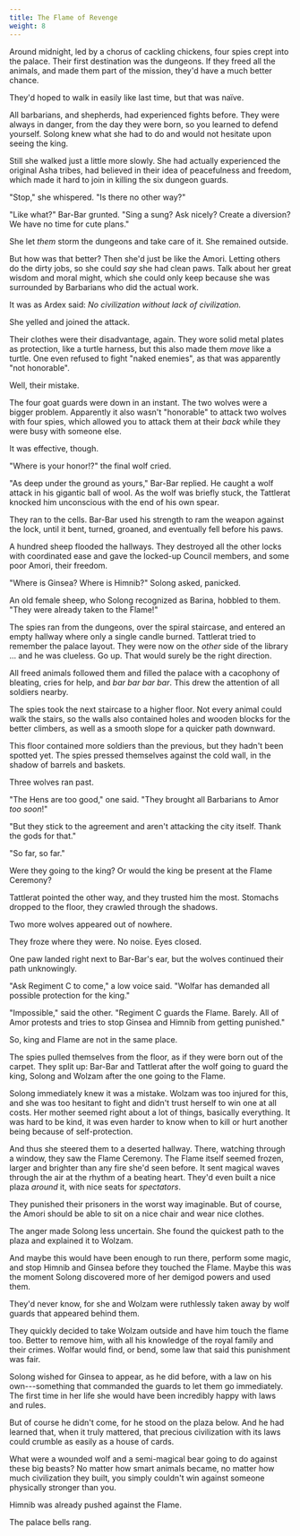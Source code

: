 ```yaml
---
title: The Flame of Revenge
weight: 8
---
```

Around midnight, led by a chorus of cackling chickens, four spies crept into the palace. Their first destination was the dungeons. If they freed all the animals, and made them part of the mission, they'd have a much better chance.

They'd hoped to walk in easily like last time, but that was naïve.

All barbarians, and shepherds, had experienced fights before. They were always in danger, from the day they were born, so you learned to defend yourself. Solong knew what she had to do and would not hesitate upon seeing the king.

Still she walked just a little more slowly. She had actually experienced the original Asha tribes, had believed in their idea of peacefulness and freedom, which made it hard to join in killing the six dungeon guards.

"Stop," she whispered. "Is there no other way?"

"Like what?" Bar-Bar grunted. "Sing a sung? Ask nicely? Create a diversion? We have no time for cute plans."

She let _them_ storm the dungeons and take care of it. She remained outside.

But how was that better? Then she'd just be like the Amori. Letting others do the dirty jobs, so she could _say_ she had clean paws. Talk about her great wisdom and moral might, which she could only keep because she was surrounded by Barbarians who did the actual work.

It was as Ardex said: _No civilization without lack of civilization._

She yelled and joined the attack.

Their clothes were their disadvantage, again. They wore solid metal plates as protection, like a turtle harness, but this also made them _move_ like a turtle. One even refused to fight "naked enemies", as that was apparently "not honorable".

Well, their mistake.

The four goat guards were down in an instant. The two wolves were a bigger problem. Apparently it also wasn't "honorable" to attack two wolves with four spies, which allowed you to attack them at their _back_ while they were busy with someone else.

It was effective, though.

"Where is your honor!?" the final wolf cried.

"As deep under the ground as yours," Bar-Bar replied. He caught a wolf attack in his gigantic ball of wool. As the wolf was briefly stuck, the Tattlerat knocked him unconscious with the end of his own spear.

They ran to the cells. Bar-Bar used his strength to ram the weapon against the lock, until it bent, turned, groaned, and eventually fell before his paws.

A hundred sheep flooded the hallways. They destroyed all the other locks with coordinated ease and gave the locked-up Council members, and some poor Amori, their freedom.

"Where is Ginsea? Where is Himnib?" Solong asked, panicked.

An old female sheep, who Solong recognized as Barina, hobbled to them. "They were already taken to the Flame!"

The spies ran from the dungeons, over the spiral staircase, and entered an empty hallway where only a single candle burned. Tattlerat tried to remember the palace layout. They were now on the _other_ side of the library ... and he was clueless. Go up. That would surely be the right direction.

All freed animals followed them and filled the palace with a cacophony of bleating, cries for help, and _bar bar bar bar_. This drew the attention of all soldiers nearby.

The spies took the next staircase to a higher floor. Not every animal could walk the stairs, so the walls also contained holes and wooden blocks for the better climbers, as well as a smooth slope for a quicker path downward.

This floor contained more soldiers than the previous, but they hadn't been spotted yet. The spies pressed themselves against the cold wall, in the shadow of barrels and baskets.

Three wolves ran past.

"The Hens are too good," one said. "They brought all Barbarians to Amor _too soon_!"

"But they stick to the agreement and aren't attacking the city itself. Thank the gods for that."

"So far, so far."

Were they going to the king? Or would the king be present at the Flame Ceremony?

Tattlerat pointed the other way, and they trusted him the most. Stomachs dropped to the floor, they crawled through the shadows.

Two more wolves appeared out of nowhere.

They froze where they were. No noise. Eyes closed.

One paw landed right next to Bar-Bar's ear, but the wolves continued their path unknowingly.

"Ask Regiment C to come," a low voice said. "Wolfar has demanded all possible protection for the king."

"Impossible," said the other. "Regiment C guards the Flame. Barely. All of Amor protests and tries to stop Ginsea and Himnib from getting punished."

So, king and Flame are not in the same place. 

The spies pulled themselves from the floor, as if they were born out of the carpet. They split up: Bar-Bar and Tattlerat after the wolf going to guard the king, Solong and Wolzam after the one going to the Flame.

Solong immediately knew it was a mistake. Wolzam was too injured for this, and she was too hesitant to fight and didn't trust herself to win one at all costs. Her mother seemed right about a lot of things, basically everything. It was hard to be kind, it was even harder to know when to kill or hurt another being because of self-protection.

And thus she steered them to a deserted hallway. There, watching through a window, they saw the Flame Ceremony. The Flame itself seemed frozen, larger and brighter than any fire she'd seen before. It sent magical waves through the air at the rhythm of a beating heart. They'd even built a nice plaza _around_ it, with nice seats for _spectators_.

They punished their prisoners in the worst way imaginable. But of course, the Amori should be able to sit on a nice chair and wear nice clothes.

The anger made Solong less uncertain. She found the quickest path to the plaza and explained it to Wolzam.

And maybe this would have been enough to run there, perform some magic, and stop Himnib and Ginsea before they touched the Flame. Maybe this was the moment Solong discovered more of her demigod powers and used them.

They'd never know, for she and Wolzam were ruthlessly taken away by wolf guards that appeared behind them.

They quickly decided to take Wolzam outside and have him touch the flame too. Better to remove him, with all his knowledge of the royal family and their crimes. Wolfar would find, or bend, some law that said this punishment was fair.

Solong wished for Ginsea to appear, as he did before, with a law on his own---something that commanded the guards to let them go immediately. The first time in her life she would have been incredibly happy with laws and rules.

But of course he didn't come, for he stood on the plaza below. And he had learned that, when it truly mattered, that precious civilization with its laws could crumble as easily as a house of cards.

What were a wounded wolf and a semi-magical bear going to do against these big beasts? No matter how smart animals became, no matter how much civilization they built, you simply couldn't win against someone physically stronger than you.

Himnib was already pushed against the Flame.

The palace bells rang.